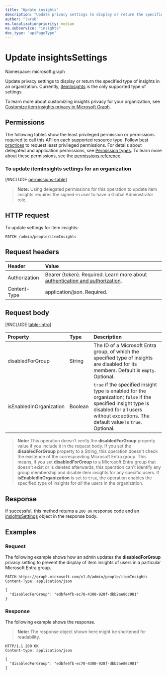 ```yaml
---
title: "Update insights"
description: "Update privacy settings to display or return the specified type of insights in an organization."
author: "larsb"
ms.localizationpriority: medium
ms.subservice: "insights"
doc_type: "apiPageType"
---
```


# Update insightsSettings

Namespace: microsoft.graph

Update privacy settings to display or return the specified type of insights in an organization. Currently, [itemInsights](../resources/iteminsights.md) is the only supported type of settings.

To learn more about customizing insights privacy for your organization, see [Customize item insights privacy in Microsoft Graph](/graph/insights-customize-item-insights-privacy).

## Permissions

The following tables show the least privileged permission or permissions required to call this API on each supported resource type. Follow [best practices](/graph/permissions-overview#best-practices-for-using-microsoft-graph-permissions) to request least privileged permissions. For details about delegated and application permissions, see [Permission types](/graph/permissions-overview#permission-types). To learn more about these permissions, see the [permissions reference](/graph/permissions-reference).

### To update itemInsights settings for an organization
<!-- { "blockType": "permissions", "name": "insightssettings_update" } -->
[!INCLUDE [permissions-table](../includes/permissions/insightssettings-update-permissions.md)]

>**Note:** Using delegated permissions for this operation to update item insights requires the signed-in user to have a Global Administrator role.

## HTTP request

To update settings for item insights:
<!-- { "blockType": "ignored" } -->

```http
PATCH /admin/people/itemInsights
```

## Request headers

| Header       | Value|
|:-----------|:------|
|Authorization|Bearer {token}. Required. Learn more about [authentication and authorization](/graph/auth/auth-concepts).|
| Content-Type  | application/json. Required.  |

## Request body

[!INCLUDE [table-intro](../../includes/update-property-table-intro.md)]

| Property | Type | Description |
|:---------------|:--------|:----------|
|disabledForGroup|String| The ID of a Microsoft Entra group, of which the specified type of insights are disabled for its members. Default is `empty`. Optional.|
|isEnabledInOrganization|Boolean| `true` if the specified insight type is enabled for the organization; `false` if the specified insight type is disabled for all users without exceptions. The default value is `true`. Optional.|

>**Note:** This operation doesn't verify the **disabledForGroup** property value if you include it in the request body. If you set the **disabledForGroup** property to a String, this operation doesn't check the existence of the corresponding Microsoft Entra group. This means, if you set **disabledForGroup** to a Microsoft Entra group that doesn't exist or is deleted afterwards, this operation can't identify any group membership and disable item insights for any specific users. If **isEnabledInOrganization** is set to `true`, the operation enables the specified type of insights for _all_ the users in the organization.

## Response

If successful, this method returns a `200 OK` response code and an [insightsSettings](../resources/insightssettings.md) object in the response body.

## Examples

### Request

The following example shows how an admin updates the **disabledForGroup** privacy setting to prevent the display of item insights of users in a particular Microsoft Entra group.

<!-- {
  "blockType": "request",
  "name": "update_insightssettings_iteminsightrequest"
}-->

```http
PATCH https://graph.microsoft.com/v1.0/admin/people/itemInsights
Content-Type: application/json

{
  "disabledForGroup": "edbfe4fb-ec70-4300-928f-dbb2ae86c981"
}
```

### Response

The following example shows the response.

>**Note:** The response object shown here might be shortened for readability.
<!-- {
  "blockType": "response",
  "truncated": true,
  "@odata.type": "microsoft.graph.insightsSettings",
  "name": "update_insightssettings_iteminsightrequest"
} -->
```http
HTTP/1.1 200 OK
Content-type: application/json

{
  "disabledForGroup": "edbfe4fb-ec70-4300-928f-dbb2ae86c981"
}
```

